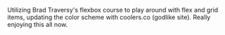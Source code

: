 Utilizing Brad Traversy's flexbox course to play around with flex and grid items, updating the color scheme with coolers.co (godlike site). Really enjoying this all now.
